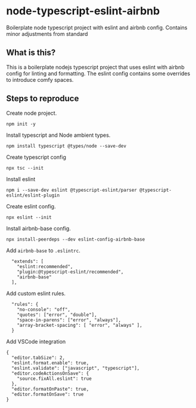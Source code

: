 # node-typescript-eslint-airbnb

Boilerplate node typescript project with eslint and airbnb config. Contains minor adjustments from standard

## What is this?

This is a boilerplate nodejs typescript project that uses eslint with airbnb config for linting and formatting. The eslint config contains some overrides to introduce comfy spaces.

## Steps to reproduce

Create node project.

```
npm init -y
```

Install typescript and Node ambient types.

```
npm install typescript @types/node --save-dev
```

Create typescript config

```
npx tsc --init
```

Install eslint

```
npm i --save-dev eslint @typescript-eslint/parser @typescript-eslint/eslint-plugin
```

Create eslint config.

```
npx eslint --init
```

Install airbnb-base config.

```
npx install-peerdeps --dev eslint-config-airbnb-base
```

Add `airbnb-base` to `.eslintrc`.

```
  "extends": [
    "eslint:recommended",
    "plugin:@typescript-eslint/recommended",
    "airbnb-base"
  ],
```

Add custom eslint rules.

```
  "rules": {
    "no-console": "off",
    "quotes": ["error", "double"],
    "space-in-parens": ["error", "always"],
    "array-bracket-spacing": [ "error", "always" ],
  }
```

Add VSCode integration

```
{
  "editor.tabSize": 2,
  "eslint.format.enable": true,
  "eslint.validate": ["javascript", "typescript"],
  "editor.codeActionsOnSave": {
    "source.fixAll.eslint": true
  },
  "editor.formatOnPaste": true,
  "editor.formatOnSave": true
}
```
